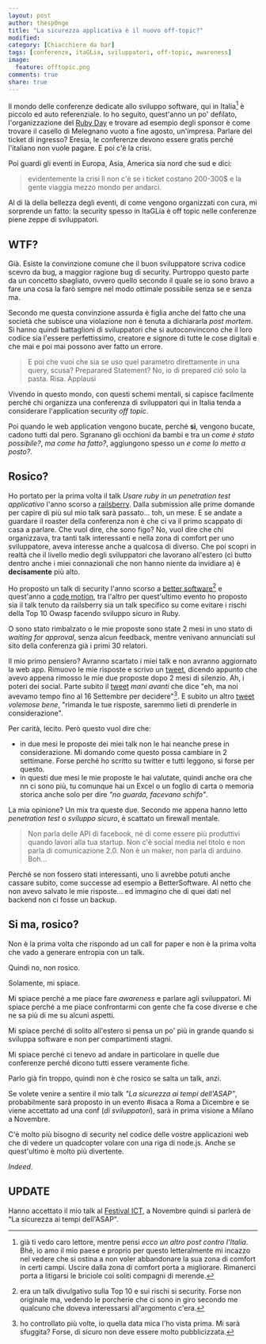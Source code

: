 ```yaml
---
layout: post
author: thesp0nge
title: "La sicurezza applicativa è il nuovo off-topic?"
modified:
category: [Chiacchiere da bar]
tags: [conferenze, itaGLia, sviluppatori, off-topic, awareness]
image:
  feature: offtopic.png
comments: true
share: true
---
```


Il mondo delle conferenze dedicate allo sviluppo software, qui in Italia[^1] è
piccolo ed auto referenziale. Io ho seguito, quest'anno un po' defilato,
l'organizzazione del [Ruby Day](http://www.rubyday.it) e trovare ad esempio
degli sponsor è come trovare il casello di Melegnano vuoto a fine agosto,
un'impresa. Parlare del ticket di ingresso? Eresia, le conferenze devono essere
gratis perché l'italiano non vuole pagare. E poi c'è la crisi.

Poi guardi gli eventi in Europa, Asia, America sia nord che sud e dici:

> evidentemente la crisi lì non c'è se i ticket costano 200-300$ e la gente
> viaggia mezzo mondo per andarci.

Al di là della bellezza degli eventi, di come vengono organizzati con cura, mi
sorprende un fatto: la security spesso in ItaGLia è off topic nelle conferenze
piene zeppe di sviluppatori.

## WTF?

Già. Esiste la convinzione comune che il buon sviluppatore scriva codice scevro
da bug, a maggior ragione bug di security.
Purtroppo questo parte da un concetto sbagliato, ovvero quello secondo il quale
se io sono bravo a fare una cosa la farò sempre nel modo ottimale possibile
senza se e senza ma.

Secondo me questa convinzione assurda è figlia anche del fatto che una società
che subisce una violazione non è tenuta a dichiararla _post mortem_. Si hanno
quindi battaglioni di sviluppatori che si autoconvincono che il loro codice sia
l'essere perfettissimo, creatore e signore di tutte le cose digitali e che mai
e poi mai possono aver fatto un errore.

> E poi che vuoi che sia se uso quel parametro direttamente in una query,
> scusa? Preparared Statement? No, io di prepared _ciò_ solo la pasta. Risa.
> Applausi

Vivendo in questo mondo, con questi schemi mentali, si capisce facilmente
perché chi organizza una conferenza di sviluppatori qui in Italia tenda a
considerare l'application security _off topic_.

Poi quando le web application vengono bucate, perché **sì**, vengono bucate,
cadono tutti dal pero. Sgranano gli occhioni da bambi e tra un _come è stato
possibile?_, _ma come ha fatto?_, aggiungono spesso un _e come lo metto a
posto?_.

## Rosico?

Ho portato per la prima volta il talk _Usare ruby in un penetration test
applicativo_ l'anno scorso a [railsberry](http://www.railsberry.com). Dalla
submission alle prime domande per capire di più sul mio talk sarà passato...
toh, un mese. E se andate a guardare il roaster della conferenza non è che ci
va il primo scappato di casa a parlare. Che vuol dire, che sono figo? No, vuol
dire che chi organizzava, tra tanti talk interessanti e nella zona di comfort
per uno sviluppatore, aveva interesse anche a qualcosa di diverso. Che poi
scopri in realtà che il livello medio degli sviluppatori che lavorano
all'estero (ci butto dentro anche i miei connazionali che non hanno niente da
invidiare a) è **decisamente** più alto.

Ho proposto un talk di security l'anno scorso a [better
software](http://www.bettersoftware.it)[^2] e quest'anno a [code
motion](http://milano.codemotionworld.com/), tra l'altro per quest'ultimo
evento ho proposto sia il talk tenuto da railsberry sia un talk specifico su
come evitare i rischi della Top 10 Owasp facendo sviluppo sicuro in Ruby.

O sono stato rimbalzato o le mie proposte sono state 2 mesi in uno stato di
_waiting for approval_, senza alcun feedback, mentre venivano annunciati sul
sito della conferenza già i primi 30 relatori.

Il mio primo pensiero? Avranno scartato i miei talk e non avranno aggiornato la
web app. Rimuovo le mie risposte e scrivo un
[tweet](https://twitter.com/thesp0nge/status/507433542381764611), dicendo
appunto che avevo appena rimosso le mie due proposte dopo 2 mesi di silenzio.
Ah, i poteri dei social. Parte subito il
[tweet](https://twitter.com/CodemotionIT/status/507434658712526848) _mani
avanti_ che dice "eh, ma noi avevamo tempo fino al 16 Settembre per
decidere"[^3]. E subito un altro
[tweet](https://twitter.com/CodemotionIT/status/507435826360635392) _volemose
bene_, "rimanda le tue risposte, saremmo lieti di prenderle in considerazione".

Per carità, lecito. Però questo vuol dire che:

* in due mesi le proposte dei miei talk non le hai neanche prese in
  considerazione. Mi domando come questo possa cambiare in 2 settimane. Forse
  perché ho scritto su twitter e tutti leggono, si forse per questo.
* in questi due mesi le mie proposte le hai valutate, quindi anche ora che nn
  ci sono più, tu comunque hai un Excel o un foglio di carta o memoria storica
  anche solo per dire _"no guarda, facevano schifo"_.

La mia opinione? Un mix tra queste due. Secondo me appena hanno letto
_penetration test_ o _sviluppo sicuro_, è scattato un firewall mentale.

> Non parla delle API di facebook, né di come essere più produttivi quando
> lavori alla tua startup. Non c'è social media nel titolo e non parla di
> comunicazione 2.0. Non è un maker, non parla di arduino. Boh...

Perché se non fossero stati interessanti, uno li avrebbe potuti anche cassare
subito, come successe ad esempio a BetterSoftware. Al netto che non avevo
salvato le mie risposte... ed immagino che di quei dati nel backend non ci
fosse un backup.

## Si ma, rosico?

Non è la prima volta che rispondo ad un call for paper e non è la prima volta
che vado a generare entropia con un talk.

Quindi no, non rosico.

Solamente, mi spiace.

Mi spiace perché a me piace fare _awareness_ e parlare agli sviluppatori. Mi
spiace perché a me piace confrontarmi con gente che fa cose diverse e che ne sa
più di me su alcuni aspetti.

Mi spiace perché di solito all'estero si pensa un po' più in grande quando si
sviluppa software e non per compartimenti stagni.

Mi spiace perché ci tenevo ad andare in particolare in quelle due conferenze
perché dicono tutti essere veramente fiche.

Parlo già fin troppo, quindi non è che rosico se salta un talk, anzi.

Se volete venire a sentire il mio talk _"La sicurezza ai tempi dell'ASAP"_,
probabilmente sarà proposto in un evento #isaca a Roma a Dicembre e se viene
accettato ad una conf (_di sviluppatori_), sarà in prima visione a Milano a
Novembre.

C'è molto più bisogno di security nel codice delle vostre applicazioni web che
di vedere un quadcopter volare con una riga di node.js. Anche se quest'ultimo è
molto più divertente.

_Indeed_.

## UPDATE

Hanno accettato il mio talk al [Festival
ICT](http://www.festivalict.com/il-programma-2014/), a Novembre quindi si
parlerà de "La sicurezza ai tempi dell'ASAP".

[^1]: già ti vedo caro lettore, mentre pensi _ecco un altro post contro
      l'Italia_. Bhé, io amo il mio paese e proprio per questo letteralmente mi
      incazzo nel vedere che si ostina a non voler abbandonare la sua zona di
      comfort in certi campi. Uscire dalla zona di comfort porta a migliorare.
      Rimanerci porta a litigarsi le briciole coi soliti compagni di merende.

[^2]: era un talk divulgativo sulla Top 10 e sui rischi si security. Forse non
      originale ma, vedendo le porcherie che ci sono in giro secondo me qualcuno che
      doveva interessarsi all'argomento c'era.

[^3]: ho controllato più volte, io quella data mica l'ho vista prima. Mi sarà
      sfuggita? Forse, di sicuro non deve essere molto pubblicizzata.
